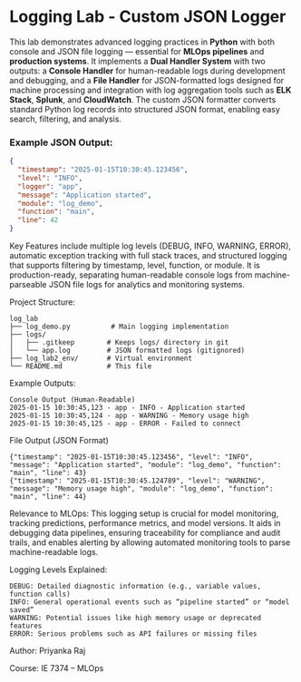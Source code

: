 # Logging Lab - Custom JSON Logger

This lab demonstrates advanced logging practices in **Python** with both console and JSON file logging — essential for **MLOps pipelines** and **production systems**. It implements a **Dual Handler System** with two outputs: a **Console Handler** for human-readable logs during development and debugging, and a **File Handler** for JSON-formatted logs designed for machine processing and integration with log aggregation tools such as **ELK Stack**, **Splunk**, and **CloudWatch**. The custom JSON formatter converts standard Python log records into structured JSON format, enabling easy search, filtering, and analysis.

### Example JSON Output:
```json
{
  "timestamp": "2025-01-15T10:30:45.123456",
  "level": "INFO",
  "logger": "app",
  "message": "Application started",
  "module": "log_demo",
  "function": "main",
  "line": 42
}
```

Key Features include multiple log levels (DEBUG, INFO, WARNING, ERROR), automatic exception tracking with full stack traces, and structured logging that supports filtering by timestamp, level, function, or module. It is production-ready, separating human-readable console logs from machine-parseable JSON file logs for analytics and monitoring systems.

Project Structure:
```
log_lab
├── log_demo.py          # Main logging implementation
├── logs/
│   ├── .gitkeep        # Keeps logs/ directory in git
│   └── app.log         # JSON formatted logs (gitignored)
├── log_lab2_env/       # Virtual environment
└── README.md           # This file
```
Example Outputs:
```
Console Output (Human-Readable)
2025-01-15 10:30:45,123 - app - INFO - Application started
2025-01-15 10:30:45,124 - app - WARNING - Memory usage high
2025-01-15 10:30:45,125 - app - ERROR - Failed to connect
```
File Output (JSON Format)
```
{"timestamp": "2025-01-15T10:30:45.123456", "level": "INFO", "message": "Application started", "module": "log_demo", "function": "main", "line": 43}
{"timestamp": "2025-01-15T10:30:45.124789", "level": "WARNING", "message": "Memory usage high", "module": "log_demo", "function": "main", "line": 44}
```
Relevance to MLOps:
This logging setup is crucial for model monitoring, tracking predictions, performance metrics, and model versions. It aids in debugging data pipelines, ensuring traceability for compliance and audit trails, and enables alerting by allowing automated monitoring tools to parse machine-readable logs.

Logging Levels Explained:
```
DEBUG: Detailed diagnostic information (e.g., variable values, function calls)
INFO: General operational events such as “pipeline started” or “model saved”
WARNING: Potential issues like high memory usage or deprecated features
ERROR: Serious problems such as API failures or missing files
```

Author: Priyanka Raj

Course: IE 7374 – MLOps
